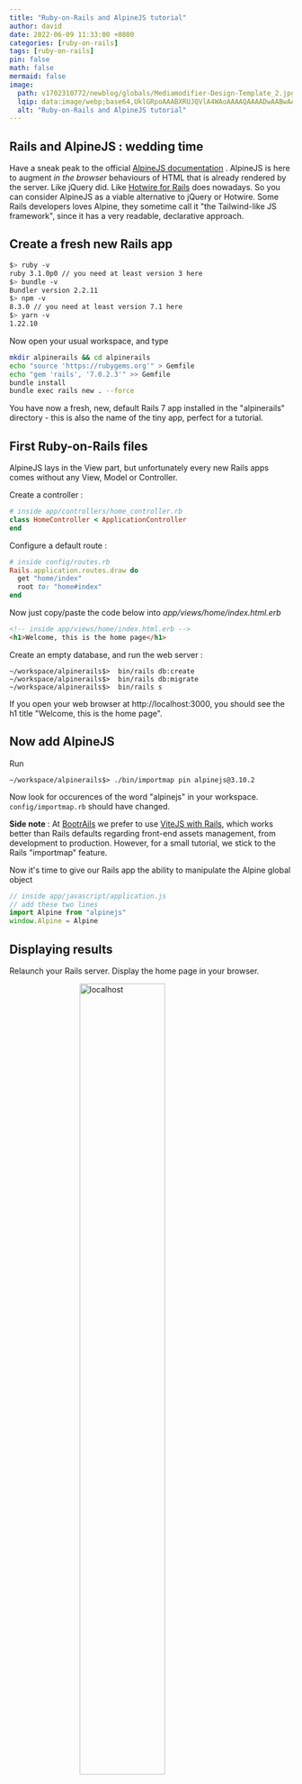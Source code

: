 ```yaml
---
title: "Ruby-on-Rails and AlpineJS tutorial"
author: david
date: 2022-06-09 11:33:00 +0800
categories: [ruby-on-rails]
tags: [ruby-on-rails]
pin: false
math: false
mermaid: false
image:
  path: v1702310772/newblog/globals/Mediamodifier-Design-Template_2.jpg
  lqip: data:image/webp;base64,UklGRpoAAABXRUJQVlA4WAoAAAAQAAAADwAABwAAQUxQSDIAAAARL0AmbZurmr57yyIiqE8oiG0bejIYEQTgqiDA9vqnsUSI6H+oAERp2HZ65qP/VIAWAFZQOCBCAAAA8AEAnQEqEAAIAAVAfCWkAALp8sF8rgRgAP7o9FDvMCkMde9PK7euH5M1m6VWoDXf2FkP3BqV0ZYbO6NA/VFIAAAA
  alt: "Ruby-on-Rails and AlpineJS tutorial"
---
```


## Rails and AlpineJS : wedding time

Have a sneak peak to the official <a href="https://alpinejs.dev/" target="_blank">AlpineJS documentation</a> . AlpineJS is here to augment _in the browser_ behaviours of HTML that is already rendered by the server. Like jQuery did. Like [Hotwire for Rails](https://www.bootrails.com/blog/rails-7-hotwire-a-tutorial/) does nowadays. So you can consider AlpineJS as a viable alternative to jQuery or Hotwire. Some Rails developers loves Alpine, they sometime call it "the Tailwind-like JS framework", since it has a very readable, declarative approach.

## Create a fresh new Rails app 

```bash  
$> ruby -v  
ruby 3.1.0p0 // you need at least version 3 here  
$> bundle -v  
Bundler version 2.2.11  
$> npm -v  
8.3.0 // you need at least version 7.1 here  
$> yarn -v  
1.22.10
```  
Now open your usual workspace, and type

```bash  
mkdir alpinerails && cd alpinerails 
echo "source 'https://rubygems.org'" > Gemfile  
echo "gem 'rails', '7.0.2.3'" >> Gemfile  
bundle install  
bundle exec rails new . --force  
```

You have now a fresh, new, default Rails 7 app installed in the "alpinerails" directory - this is also the name of the tiny app, perfect for a tutorial.  

## First Ruby-on-Rails files

AlpineJS lays in the View part, but unfortunately every new Rails apps comes without any View, Model or Controller.
  
Create a controller :  
```ruby  
# inside app/controllers/home_controller.rb  
class HomeController < ApplicationController  
end  
```  
  
Configure a default route :  
  
```ruby  
# inside config/routes.rb  
Rails.application.routes.draw do  
  get "home/index"  
  root to: "home#index"  
end  
```  
  
Now just copy/paste the code below into *app/views/home/index.html.erb*  
  
```html  
<!-- inside app/views/home/index.html.erb -->
<h1>Welcome, this is the home page</h1>  
```  

Create an empty database, and run the web server :
```
~/workspace/alpinerails$>  bin/rails db:create
~/workspace/alpinerails$>  bin/rails db:migrate
~/workspace/alpinerails$>  bin/rails s
```

If you open your web browser at http://localhost:3000, you should see the h1 title "Welcome, this is the home page".

## Now add AlpineJS

Run 

```
~/workspace/alpinerails$> ./bin/importmap pin alpinejs@3.10.2
```

Now look for occurences of the word "alpinejs" in your workspace. `config/importmap.rb` should have changed.

**Side note** : At [BootrAils](https://bootrails.com) we prefer to use [ViteJS with Rails](https://bootrails.com/blog/vitejs-rails-a-wonderful-combination/), which works better than Rails defaults regarding front-end assets management, from development to production. However, for a small tutorial, we stick to the Rails "importmap" feature.

Now it's time to give our Rails app the ability to manipulate the Alpine global object

```js  
// inside app/javascript/application.js
// add these two lines
import Alpine from "alpinejs"
window.Alpine = Alpine  
```  

## Displaying results

Relaunch your Rails server. Display the home page in your browser.

<figure>  
<img style="display:block;float:none;margin-left:auto;margin-right:auto;width:60%" src="https://res.cloudinary.com/bdavidxyz-com/image/upload/v1651829503/rails/alpine.png" loading="lazy" alt="localhost">  
<figcaption style="display:block;float:none;margin-left:auto;margin-right:auto;width:60%">localhost</figcaption>  
</figure>  

## Inject some AlpineJS code into Rails view

Change `app/views/home/index.html.erb` like this :

```html
<h1>Welcome, this is the home page</h1>  

<div x-data="{ count: 0 }">
    <button x-on:click="count++">Increment</button>
    <span x-text="count"></span>
</div>
```

Change your `application.js` like this :

```javascript
// Configure your import map in config/importmap.rb. Read more: https://github.com/rails/importmap-rails
import "@hotwired/turbo-rails"
import "controllers"

import Alpine from "alpinejs"
window.Alpine = Alpine  

document.addEventListener("DOMContentLoaded", function(event) {
  window.Alpine.start();
});
```

Now you should see the counter on the home page, that increments automagically each time you press the corresponding button.

This was our "Hello world!" tutorial for Rails and AlpineJS. 

If you already played in the past with KnockoutJS or AngularJS or any equivalent library, there are not much surprises so far. But some good news : there are still place for more declarative, more simpler JS library.

If you are not comfortable with any JS UI library, you can go to the getting started part of the AlpineJS docs, it will help you to grab concepts like templating, events, etc.

## AlpineJS vs Hotwire : centralized state

As we said earlier, AlpineJS could be seen as a replacement of Hotwire, more precisely as a replacement of the [StimulusJS part](https://www.bootrails.com/blog/rails-7-hotwire-a-tutorial/#stimulus).

A noticeable difference is the use of the centralized state. In Redux, the centralized state is the "single source of source", which is actually the model that each view (or each small components of the view) should refer to display something.

In Hotwire, there is no such concept : your HTML **is** the single source of truth, which completely remove the need for any additional object to represent the data of the view.

There are tons of Rails developers that happy and comfortable with this. Your mileage may vary of course, but as far as we tried, we found that StimulusJS wasn't able to tackle some corner cases. And having one centralized state is extremely useful to debug and maintain the most complicated use cases.

## Conclusion

There are probably many things to cover from here. Inject data from the server, data that only belongs to the view (like which accordion is opened), how to send data from AlpineJS, and probably some more scenarios. However we have covered the basics : how to inject a modern, simple, declarative JS library into your Rails views. Be aware that the "Hello world!" tutorial is never close to real-life problem though. Good luck!
